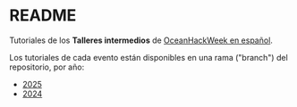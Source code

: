 # README

Tutoriales de los **Talleres intermedios** de [OceanHackWeek en español](https://intercoonecta.github.io).

Los tutoriales de cada evento están disponibles en una rama ("branch") del repositorio, por año:

- [2025](https://github.com/Intercoonecta/Talleres_intermedios/tree/ohwe25)
- [2024](https://github.com/Intercoonecta/Talleres_intermedios/tree/ohwe24)
